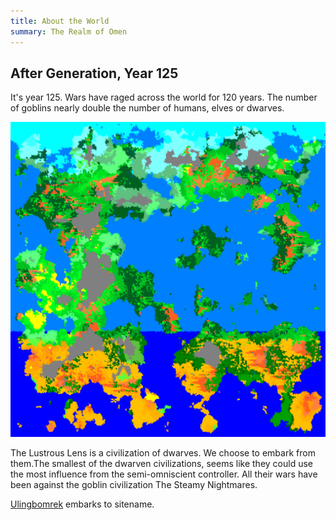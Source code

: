 ```yaml
---
title: About the World
summary: The Realm of Omen
---
```


## After Generation, Year 125

It's year 125. Wars have raged across the world for 120 years. The number of goblins nearly double the number of humans, elves or dwarves.

![Ushul Dakon, The Realm of Omen](/img/ushuldakon/region3-00125-01-01-bm.png)

The Lustrous Lens is a civilization of dwarves. We choose to embark from them.The smallest of the dwarven civilizations, seems like they could use the most influence from the semi-omniscient controller. All their wars have been against the goblin civilization The Steamy Nightmares.

[Ulingbomrek](ulingbomrek/) embarks to sitename.

